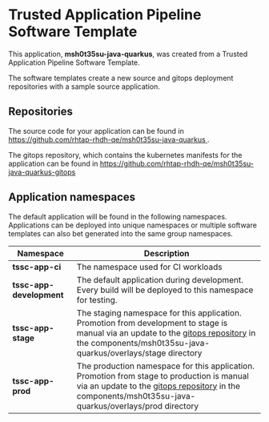 # Trusted Application Pipeline Software Template

This application, **msh0t35su-java-quarkus**, was created from a Trusted Application Pipeline Software Template.

The software templates create a new source and gitops deployment repositories with a sample source application. 

## Repositories

The source code for your application can be found in [https://github.com/rhtap-rhdh-qe/msh0t35su-java-quarkus ](https://github.com/rhtap-rhdh-qe/msh0t35su-java-quarkus ).
 
The gitops repository, which contains the kubernetes manifests for the application can be found in 
[https://github.com/rhtap-rhdh-qe/msh0t35su-java-quarkus-gitops ](https://github.com/rhtap-rhdh-qe/msh0t35su-java-quarkus-gitops ) 

## Application namespaces 

The default application will be found in the following namespaces. Applications can be deployed into unique namespaces or multiple software templates can also bet generated into the same group namespaces.  

|  Namespace   |  Description   |  
| -------- | -------- |
| **tssc-app-ci** | The namespace used for CI workloads |
| **tssc-app-development** | The default application during development. Every build will be deployed to this namespace for testing. |
| **tssc-app-stage** | The staging namespace for this application. Promotion from development to stage is manual via an update to the [gitops repository](https://github.com/rhtap-rhdh-qe/msh0t35su-java-quarkus-gitops ) in the components/msh0t35su-java-quarkus/overlays/stage directory |
| **tssc-app-prod** | The production namespace for this application. Promotion from stage to production is manual via an update to the [gitops repository](https://github.com/rhtap-rhdh-qe/msh0t35su-java-quarkus-gitops ) in the components/msh0t35su-java-quarkus/overlays/prod directory |